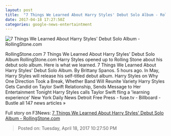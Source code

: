 ```yaml
---
layout: post
title:  "7 Things We Learned About Harry Styles' Debut Solo Album - RollingStone.com"
date: 2017-04-18 17:27:50Z
categories: google-news-entertaintment
---
```


![7 Things We Learned About Harry Styles' Debut Solo Album - RollingStone.com](http://img.wennermedia.com/social/what-we-learned-from-harry-new-album-2017-d1f2ae97-acae-469c-87ef-bec5eb8b9a69.jpg)

RollingStone.com 7 Things We Learned About Harry Styles' Debut Solo Album RollingStone.com Harry Styles opened up to Rolling Stone about his debut solo album. Here is what we learned. 7 Things We Learned About Harry Styles' Debut Solo Album. By Brittany Spanos. 5 hours ago. In May, Harry Styles will release his self-titled debut album. Harry Styles on Why One Direction Took a Break, Whether Band Will Reunite Variety Harry Styles Gets Candid on Taylor Swift Relationship, Sends Message to Her Entertainment Tonight Harry Styles calls Taylor Swift fling a 'learning experience' New York Daily News Detroit Free Press - fuse.tv - Billboard - Bustle all 147 news articles »


Full story on F3News: [7 Things We Learned About Harry Styles' Debut Solo Album - RollingStone.com](http://www.f3nws.com/n/kHXF4C)

> Posted on: Tuesday, April 18, 2017 10:27:50 PM
